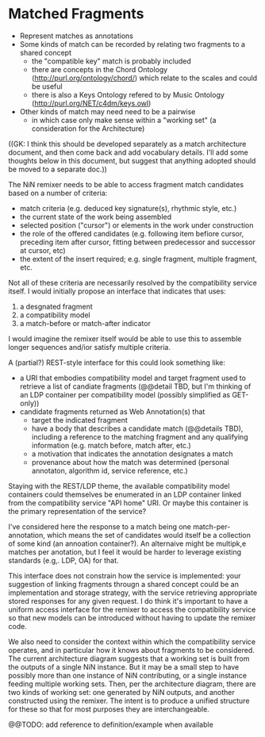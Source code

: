 
# Matched Fragments

- Represent matches as annotations
- Some kinds of match can be recorded by relating two fragments to a shared concept
    - the "compatible key" match is probably included
    - there are concepts in the Chord Ontology (http://purl.org/ontology/chord/) which relate to the scales and could be useful
    - there is also a Keys Ontology refered to by Music Ontology (http://purl.org/NET/c4dm/keys.owl)
- Other kinds of match may need need to be a pairwise 
    - in which case only make sense within a "working set" (a consideration for the Architecture)

((GK: I think this should be developed separately as a match architecture document, and then come back and add vocabulary details.  I'll add some thoughts below in this document, but suggest that anything adopted should be moved to a separate doc.))

The NiN remixer needs to be able to access fragment match candidates based on a number of criteria:

- match criteria (e.g. deduced key signature(s), rhythmic style, etc.)
- the current state of the work being assembled 
- selected position ("cursor") or elements in the work under construction
- the role of the offered candidates (e.g. following item befiore cursor, preceding item after cursor, fitting between predecessor and successor at cursor, etc)
- the extent of the insert required; e.g. single fragment, multiple fragment, etc.

Not all of these criteria are necessarily resolved by the compatibility service itself.  I would initially propose an interface that indicates that uses:

1. a desgnated fragment
2. a compatibility model
3. a match-before or match-after indicator

I would imagine the remixer itself would be able to use this to assemble longer sequences and/ior satisfy multiple criteria.

A (partial?) REST-style interface for this could look something like:

- a URI that embodies compatibility model and target fragment used to retrieve a list of candiate fragments (@@detail TBD, but I'm thinking of an LDP container per compatibility model (possibly simplified as GET-only))
- candidate fragments returned as Web Annotation(s) that
    - target the indicated fragment
    - have a body that describes a candidate match (@@details TBD), including a reference to the matching fragment and any qualifying information (e.g. match before, match after, etc.)
    - a motivation that indicates the annotation designates a match
    - provenance about how the match was determined (personal annotaton, algorithm id, service reference, etc.)

Staying with the REST/LDP theme, the available compatibility model containers could themselves be enumerated in an LDP container linked from the compatibility service "API home" URI.  Or maybe this container is the primary representation of the service?

I've considered here the response to a match being one match-per-annotation, which means the set of candidates would itself be a collection of some kind (an annoation container?).  An alternaive might be multipk,e matches per anotation, but I feel it would be harder to leverage existing standards (e.g,. LDP, OA) for that.

This interface does not constrain how the service is implemented: your suggestion of linking fragments througn a shared concept could be an implementation and storage strategy, with the service retrieving appropriate stored responses for any given request.  I do think it's important to have a uniform access interface for the remixer to access the compatibility service so that new models can be introduced without having to update the remixer code.

We also need to consider the context within which the compatibility service operates, and in particular how it knows about fragments to be considered.  The current architecture diagram suggests that a working set is built from the outputs of a single NiN instance.  But it may be a small step to have possibly more than one instance of NiN contributing, or a single instance feeding multiple working sets.  Then, per the architecture diagram, there are two kinds of working set: one generated by NiN outputs, and another constructed using the remixer.  The intent is to produce a unified structure for these so that for most purposes they are interchangeable.

@@TODO: add reference to definition/example when available


